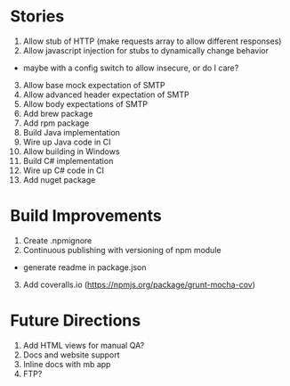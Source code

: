 Stories
=======

1. Allow stub of HTTP (make requests array to allow different responses)
2. Allow javascript injection for stubs to dynamically change behavior
  - maybe with a config switch to allow insecure, or do I care?
3. Allow base mock expectation of SMTP
4. Allow advanced header expectation of SMTP
5. Allow body expectations of SMTP
6. Add brew package
7. Add rpm package
8. Build Java implementation
9. Wire up Java code in CI
10. Allow building in Windows
11. Build C# implementation
12. Wire up C# code in CI
13. Add nuget package

Build Improvements
==================
1. Create .npmignore
2. Continuous publishing with versioning of npm module
 - generate readme in package.json
3. Add coveralls.io (https://npmjs.org/package/grunt-mocha-cov)

Future Directions
=================
1. Add HTML views for manual QA?
2. Docs and website support
3. Inline docs with mb app
4. FTP?
